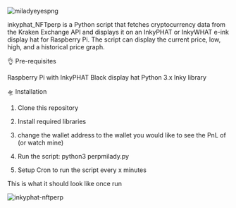 
![miladyeyespng](https://user-images.githubusercontent.com/132207345/235407693-9b1fa04c-4c45-4d5e-9f5b-19203c51fdcb.png)

inkyphat_NFTperp is a Python script that fetches cryptocurrency data from the Kraken Exchange API and displays it on an InkyPHAT or InkyWHAT e-ink display hat for Raspberry Pi. The script can display the current price, low, high, and a historical price graph.

👌 Pre-requisites

Raspberry Pi with InkyPHAT Black display hat
Python 3.x
Inky library

🛸 Installation

1. Clone this repository

2. Install required libraries

3. change the wallet address to the wallet you would like to see the PnL of (or watch mine)

4. Run the script: python3 perpmilady.py

5. Setup Cron to run the script every x minutes


This is what it should look like once run

![inkyphat-nftperp](https://user-images.githubusercontent.com/132207345/235453339-c0715fca-eee4-4ae8-a766-86c77977cd90.jpg)

